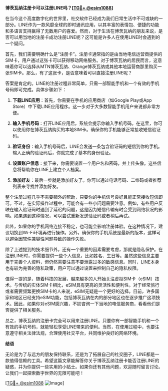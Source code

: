 **博茨瓦纳注册卡可以注册LINE吗？[[TG💪+ @esim1088](https://t.me/s/esim1088)]**

在当今这个高度数字化的世界里，社交软件已经成为我们日常生活中不可或缺的一部分。LINE作为一款风靡全球的即时通讯应用，以其丰富的表情包、便捷的功能和多语言支持赢得了无数用户的喜爱。然而，对于生活在博茨瓦纳的朋友来说，是否可以用当地的注册卡成功注册LINE呢？这可能是许多人在使用LINE时会遇到的一个疑问。

首先，我们需要明确什么是“注册卡”。注册卡通常指的是由当地电信运营商提供的SIM卡，用户通过这张卡可以获得移动网络服务。对于博茨瓦纳的居民而言，这意味着你可以选择从MTN博茨瓦纳、Orange博茨瓦纳或其他本地运营商那里购买一张SIM卡。那么，有了这张卡，是否意味着可以直接注册LINE呢？

答案是肯定的。LINE的注册过程非常简单，只需一部智能手机和一个有效的手机号码即可完成。具体步骤如下：

1. **下载LINE应用**：首先，你需要在手机的应用商店（如Google Play或App Store）中下载LINE应用程序。这一步对于大多数智能手机用户来说都非常方便。

2. **输入手机号码**：打开LINE应用后，系统会提示你输入手机号码。在这里，你可以使用你在博茨瓦纳购买的本地SIM卡。确保你的手机能够正常接收短信验证码。

3. **验证身份**：输入手机号码后，LINE会发送一条包含验证码的短信到你的手机。输入正确的验证码后，你就完成了基本的身份验证。

4. **设置账户信息**：接下来，你需要设置一个用户名和密码，并上传头像。这些信息将帮助你在LINE上建立个人档案。

5. **添加好友**：最后一步就是添加好友了。你可以通过电话号码、二维码或者推荐列表来寻找并添加好友。

整个注册过程几乎不需要额外的帮助，只要你的手机信号良好且能正常接收短信即可。不过，在实际操作过程中，可能会有一些小问题需要注意。例如，有些用户反映在输入验证码时遇到了延迟的问题，这是因为短信传输有时会受到网络状况的影响。如果遇到这种情况，可以尝试重新发送验证码或者稍后再试。

此外，如果你的手机网络连接不稳定，也可能会影响注册体验。在这种情况下，建议切换到Wi-Fi环境再进行操作。另外，确保你的手机系统是最新的版本，这样可以避免因软件兼容性问题导致的操作失败。

除了上述提到的技术细节外，还有一个重要的因素需要考虑，那就是隐私保护。在注册LINE时，你需要提供一些个人信息，比如姓名、生日等。虽然这些信息主要用于完善个人资料，但仍然需要注意不要泄露过多的敏感信息。同时，LINE本身也有较为完善的隐私政策，用户可以通过设置来控制自己的隐私权限。

值得一提的是，随着科技的发展，越来越多的人开始关注虚拟SIM卡（eSIM）技术。与传统的实体SIM卡相比，eSIM具有更高的灵活性和便利性。对于经常旅行或者需要频繁更换SIM卡的人来说，eSIM无疑是一个更好的选择。目前，许多国家和地区已经支持eSIM功能，包括博茨瓦纳在内的部分地区也在逐步推广这项技术。因此，如果你对eSIM感兴趣，不妨咨询一下当地的电信服务商，看看他们是否提供了相关服务。

总之，博茨瓦纳的注册卡完全可以用来注册LINE。只要你有一部智能手机和一个有效的手机号码，就能轻松享受LINE带来的便利。当然，在使用过程中，也要注意遵守相关法律法规，合理使用社交平台，共同维护良好的网络环境。

**结语**

无论是为了与远方的朋友保持联系，还是为了拓展自己的社交圈子，LINE都是一款值得信赖的工具。希望这篇文章能解答你关于博茨瓦纳注册卡能否注册LINE的疑惑，并为你提供一些实用的小贴士。如果你还有其他问题，欢迎随时留言讨论。让我们一起探索数字世界的无限可能吧！

[[TG💪+ @esim1088](https://t.me/s/esim1088) ![Image](https://i.postimg.cc/4NQfJmqS/Snipaste-2025-05-13-00-14-12.png)]